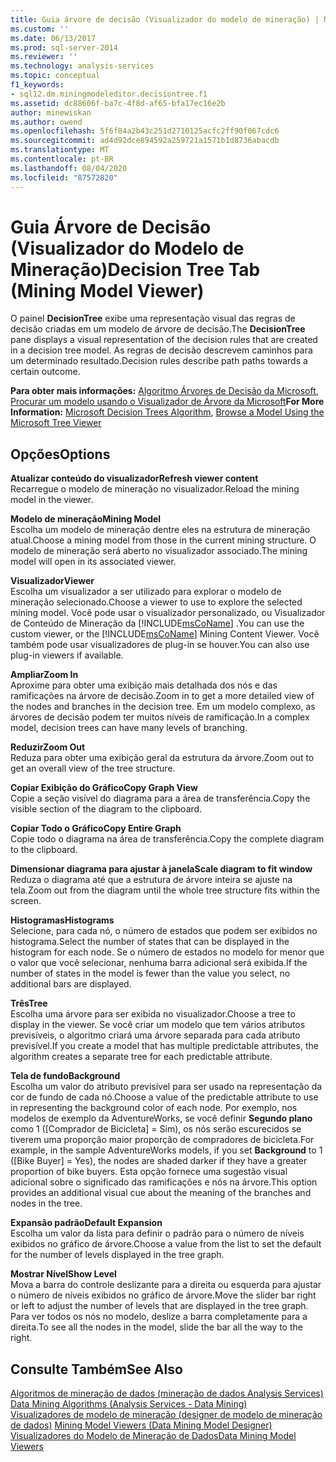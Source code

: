 ```yaml
---
title: Guia árvore de decisão (Visualizador do modelo de mineração) | Microsoft Docs
ms.custom: ''
ms.date: 06/13/2017
ms.prod: sql-server-2014
ms.reviewer: ''
ms.technology: analysis-services
ms.topic: conceptual
f1_keywords:
- sql12.dm.miningmodeleditor.decisiontree.f1
ms.assetid: dc88606f-ba7c-4f8d-af65-bfa17ec16e2b
author: minewiskan
ms.author: owend
ms.openlocfilehash: 5f6f84a2b43c251d2710125acfc2ff90f067cdc6
ms.sourcegitcommit: ad4d92dce894592a259721a1571b1d8736abacdb
ms.translationtype: MT
ms.contentlocale: pt-BR
ms.lasthandoff: 08/04/2020
ms.locfileid: "87572820"
---
```

# <a name="decision-tree-tab-mining-model-viewer"></a><span data-ttu-id="fd679-102">Guia Árvore de Decisão (Visualizador do Modelo de Mineração)</span><span class="sxs-lookup"><span data-stu-id="fd679-102">Decision Tree Tab (Mining Model Viewer)</span></span>
  <span data-ttu-id="fd679-103">O painel **DecisionTree** exibe uma representação visual das regras de decisão criadas em um modelo de árvore de decisão.</span><span class="sxs-lookup"><span data-stu-id="fd679-103">The **DecisionTree** pane displays a visual representation of the decision rules that are created in a decision tree model.</span></span> <span data-ttu-id="fd679-104">As regras de decisão descrevem caminhos para um determinado resultado.</span><span class="sxs-lookup"><span data-stu-id="fd679-104">Decision rules describe path paths towards a certain outcome.</span></span>  
  
 <span data-ttu-id="fd679-105">**Para obter mais informações:** [Algoritmo Árvores de Decisão da Microsoft](data-mining/microsoft-decision-trees-algorithm.md), [Procurar um modelo usando o Visualizador de Árvore da Microsoft](data-mining/browse-a-model-using-the-microsoft-tree-viewer.md)</span><span class="sxs-lookup"><span data-stu-id="fd679-105">**For More Information:** [Microsoft Decision Trees Algorithm](data-mining/microsoft-decision-trees-algorithm.md), [Browse a Model Using the Microsoft Tree Viewer](data-mining/browse-a-model-using-the-microsoft-tree-viewer.md)</span></span>  
  
## <a name="options"></a><span data-ttu-id="fd679-106">Opções</span><span class="sxs-lookup"><span data-stu-id="fd679-106">Options</span></span>  
 <span data-ttu-id="fd679-107">**Atualizar conteúdo do visualizador**</span><span class="sxs-lookup"><span data-stu-id="fd679-107">**Refresh viewer content**</span></span>  
 <span data-ttu-id="fd679-108">Recarregue o modelo de mineração no visualizador.</span><span class="sxs-lookup"><span data-stu-id="fd679-108">Reload the mining model in the viewer.</span></span>  
  
 <span data-ttu-id="fd679-109">**Modelo de mineração**</span><span class="sxs-lookup"><span data-stu-id="fd679-109">**Mining Model**</span></span>  
 <span data-ttu-id="fd679-110">Escolha um modelo de mineração dentre eles na estrutura de mineração atual.</span><span class="sxs-lookup"><span data-stu-id="fd679-110">Choose a mining model from those in the current mining structure.</span></span> <span data-ttu-id="fd679-111">O modelo de mineração será aberto no visualizador associado.</span><span class="sxs-lookup"><span data-stu-id="fd679-111">The mining model will open in its associated viewer.</span></span>  
  
 <span data-ttu-id="fd679-112">**Visualizador**</span><span class="sxs-lookup"><span data-stu-id="fd679-112">**Viewer**</span></span>  
 <span data-ttu-id="fd679-113">Escolha um visualizador a ser utilizado para explorar o modelo de mineração selecionado.</span><span class="sxs-lookup"><span data-stu-id="fd679-113">Choose a viewer to use to explore the selected mining model.</span></span> <span data-ttu-id="fd679-114">Você pode usar o visualizador personalizado, ou Visualizador de Conteúdo de Mineração da [!INCLUDE[msCoName](../includes/msconame-md.md)] .</span><span class="sxs-lookup"><span data-stu-id="fd679-114">You can use the custom viewer, or the [!INCLUDE[msCoName](../includes/msconame-md.md)] Mining Content Viewer.</span></span> <span data-ttu-id="fd679-115">Você também pode usar visualizadores de plug-in se houver.</span><span class="sxs-lookup"><span data-stu-id="fd679-115">You can also use plug-in viewers if available.</span></span>  
  
 <span data-ttu-id="fd679-116">**Ampliar**</span><span class="sxs-lookup"><span data-stu-id="fd679-116">**Zoom In**</span></span>  
 <span data-ttu-id="fd679-117">Aproxime para obter uma exibição mais detalhada dos nós e das ramificações na árvore de decisão.</span><span class="sxs-lookup"><span data-stu-id="fd679-117">Zoom in to get a more detailed view of the nodes and branches in the decision tree.</span></span> <span data-ttu-id="fd679-118">Em um modelo complexo, as árvores de decisão podem ter muitos níveis de ramificação.</span><span class="sxs-lookup"><span data-stu-id="fd679-118">In a complex model, decision trees can have many levels of branching.</span></span>  
  
 <span data-ttu-id="fd679-119">**Reduzir**</span><span class="sxs-lookup"><span data-stu-id="fd679-119">**Zoom Out**</span></span>  
 <span data-ttu-id="fd679-120">Reduza para obter uma exibição geral da estrutura da árvore.</span><span class="sxs-lookup"><span data-stu-id="fd679-120">Zoom out to get an overall view of the tree structure.</span></span>  
  
 <span data-ttu-id="fd679-121">**Copiar Exibição do Gráfico**</span><span class="sxs-lookup"><span data-stu-id="fd679-121">**Copy Graph View**</span></span>  
 <span data-ttu-id="fd679-122">Copie a seção visível do diagrama para a área de transferência.</span><span class="sxs-lookup"><span data-stu-id="fd679-122">Copy the visible section of the diagram to the clipboard.</span></span>  
  
 <span data-ttu-id="fd679-123">**Copiar Todo o Gráfico**</span><span class="sxs-lookup"><span data-stu-id="fd679-123">**Copy Entire Graph**</span></span>  
 <span data-ttu-id="fd679-124">Copie todo o diagrama na área de transferência.</span><span class="sxs-lookup"><span data-stu-id="fd679-124">Copy the complete diagram to the clipboard.</span></span>  
  
 <span data-ttu-id="fd679-125">**Dimensionar diagrama para ajustar à janela**</span><span class="sxs-lookup"><span data-stu-id="fd679-125">**Scale diagram to fit window**</span></span>  
 <span data-ttu-id="fd679-126">Reduza o diagrama até que a estrutura de árvore inteira se ajuste na tela.</span><span class="sxs-lookup"><span data-stu-id="fd679-126">Zoom out from the diagram until the whole tree structure fits within the screen.</span></span>  
  
 <span data-ttu-id="fd679-127">**Histogramas**</span><span class="sxs-lookup"><span data-stu-id="fd679-127">**Histograms**</span></span>  
 <span data-ttu-id="fd679-128">Selecione, para cada nó, o número de estados que podem ser exibidos no histograma.</span><span class="sxs-lookup"><span data-stu-id="fd679-128">Select the number of states that can be displayed in the histogram for each node.</span></span> <span data-ttu-id="fd679-129">Se o número de estados no modelo for menor que o valor que você selecionar, nenhuma barra adicional será exibida.</span><span class="sxs-lookup"><span data-stu-id="fd679-129">If the number of states in the model is fewer than the value you select, no additional bars are displayed.</span></span>  
  
 <span data-ttu-id="fd679-130">**Três**</span><span class="sxs-lookup"><span data-stu-id="fd679-130">**Tree**</span></span>  
 <span data-ttu-id="fd679-131">Escolha uma árvore para ser exibida no visualizador.</span><span class="sxs-lookup"><span data-stu-id="fd679-131">Choose a tree to display in the viewer.</span></span> <span data-ttu-id="fd679-132">Se você criar um modelo que tem vários atributos previsíveis, o algoritmo criará uma árvore separada para cada atributo previsível.</span><span class="sxs-lookup"><span data-stu-id="fd679-132">If you create a model that has multiple predictable attributes, the algorithm creates a separate tree for each predictable attribute.</span></span>  
  
 <span data-ttu-id="fd679-133">**Tela de fundo**</span><span class="sxs-lookup"><span data-stu-id="fd679-133">**Background**</span></span>  
 <span data-ttu-id="fd679-134">Escolha um valor do atributo previsível para ser usado na representação da cor de fundo de cada nó.</span><span class="sxs-lookup"><span data-stu-id="fd679-134">Choose a value of the predictable attribute to use in representing the background color of each node.</span></span> <span data-ttu-id="fd679-135">Por exemplo, nos modelos de exemplo da AdventureWorks, se você definir **Segundo plano** como 1 ([Comprador de Bicicleta] = Sim), os nós serão escurecidos se tiverem uma proporção maior proporção de compradores de bicicleta.</span><span class="sxs-lookup"><span data-stu-id="fd679-135">For example, in the sample AdventureWorks models, if you set **Background** to 1 ([Bike Buyer] = Yes), the nodes are shaded darker if they have a greater proportion of bike buyers.</span></span> <span data-ttu-id="fd679-136">Esta opção fornece uma sugestão visual adicional sobre o significado das ramificações e nós na árvore.</span><span class="sxs-lookup"><span data-stu-id="fd679-136">This option provides an additional visual cue about the meaning of the branches and nodes in the tree.</span></span>  
  
 <span data-ttu-id="fd679-137">**Expansão padrão**</span><span class="sxs-lookup"><span data-stu-id="fd679-137">**Default Expansion**</span></span>  
 <span data-ttu-id="fd679-138">Escolha um valor da lista para definir o padrão para o número de níveis exibidos no gráfico de árvore.</span><span class="sxs-lookup"><span data-stu-id="fd679-138">Choose a value from the list to set the default for the number of levels displayed in the tree graph.</span></span>  
  
 <span data-ttu-id="fd679-139">**Mostrar Nível**</span><span class="sxs-lookup"><span data-stu-id="fd679-139">**Show Level**</span></span>  
 <span data-ttu-id="fd679-140">Mova a barra do controle deslizante para a direita ou esquerda para ajustar o número de níveis exibidos no gráfico de árvore.</span><span class="sxs-lookup"><span data-stu-id="fd679-140">Move the slider bar right or left to adjust the number of levels that are displayed in the tree graph.</span></span> <span data-ttu-id="fd679-141">Para ver todos os nós no modelo, deslize a barra completamente para a direita.</span><span class="sxs-lookup"><span data-stu-id="fd679-141">To see all the nodes in the model, slide the bar all the way to the right.</span></span>  
  
## <a name="see-also"></a><span data-ttu-id="fd679-142">Consulte Também</span><span class="sxs-lookup"><span data-stu-id="fd679-142">See Also</span></span>  
 <span data-ttu-id="fd679-143">[Algoritmos de mineração de dados &#40;mineração de dados Analysis Services&#41;](data-mining/data-mining-algorithms-analysis-services-data-mining.md) </span><span class="sxs-lookup"><span data-stu-id="fd679-143">[Data Mining Algorithms &#40;Analysis Services - Data Mining&#41;](data-mining/data-mining-algorithms-analysis-services-data-mining.md) </span></span>  
 <span data-ttu-id="fd679-144">[Visualizadores de modelo de mineração &#40;designer de modelo de mineração de dados&#41;](mining-model-viewers-data-mining-model-designer.md) </span><span class="sxs-lookup"><span data-stu-id="fd679-144">[Mining Model Viewers &#40;Data Mining Model Designer&#41;](mining-model-viewers-data-mining-model-designer.md) </span></span>  
 [<span data-ttu-id="fd679-145">Visualizadores do Modelo de Mineração de Dados</span><span class="sxs-lookup"><span data-stu-id="fd679-145">Data Mining Model Viewers</span></span>](data-mining/data-mining-model-viewers.md)  
  
  
